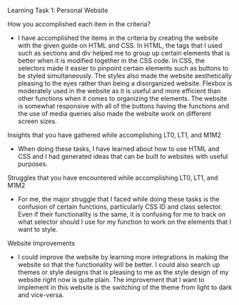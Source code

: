 Learning Task 1: Personal Website

How you accomplished each item in the criteria?

- I have accomplished the items in the criteria by creating the website with the given guide on HTML and CSS. In HTML, the tags that I used such as sections and div helped me to group up certain elements that is better when it is modified together in the CSS code. In CSS, the selectors made it easier to pinpoint certain elements such as buttons to be styled simultaneously. The styles also made the website aesthetically pleasing to the eyes rather than being a disorganized website. Flexbox is moderately used in the website as it is useful and more efficient than other functions when it comes to organizing the elements. The website is somewhat responsive with all of the buttons having the functions and the use of media queries also made the website work on different screen sizes.

Insights that you have gathered while accomplishing LT0, LT1, and M1M2

- When doing these tasks, I have learned about how to use HTML and CSS and I had generated ideas that can be built to websites with useful purposes.

Struggles that you have encountered while accomplishing LT0, LT1, and M1M2

- For me, the major struggle that I faced while doing these tasks is the confusion of certain functions, particularly CSS ID and class selector. Even if their functionality is the same, it is confusing for me to track on what selector should I use for my function to work on the elements that I want to style.

Website Improvements

- I could improve the website by learning more integrations in making the website so that the functionality will be better. I could also search up themes or style designs that is pleasing to me as the style design of my website right now is quite plain. The improvement that I want to implement in this website is the switching of the theme from light to dark and vice-versa.